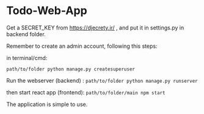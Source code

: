 # Todo-Web-App
Get a  SECRET_KEY from https://djecrety.ir/ , and put it in settings.py in backend folder.

Remember to create an admin account, following this steps:

in terminal/cmd:
```
path/to/folder python manage.py createsuperuser
```
Run the webserver (backend) : ```path/to/folder python manage.py runserver```

then start react app (frontend): ```path/to/folder/main npm start```

The application is simple to use.
